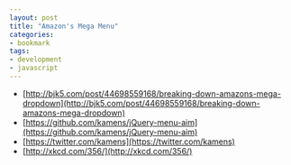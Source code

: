 ```yaml
---
layout: post
title: "Amazon's Mega Menu"
categories:
- bookmark
tags:
- development
- javascript
---
```


* [http://bjk5.com/post/44698559168/breaking-down-amazons-mega-dropdown](http://bjk5.com/post/44698559168/breaking-down-amazons-mega-dropdown)
* [https://github.com/kamens/jQuery-menu-aim](https://github.com/kamens/jQuery-menu-aim)
* [https://twitter.com/kamens](https://twitter.com/kamens)
* [http://xkcd.com/356/](http://xkcd.com/356/)